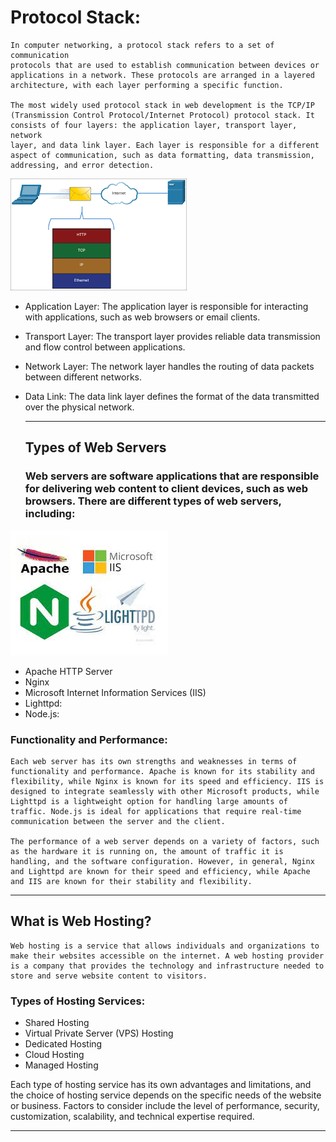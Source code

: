 # Protocol Stack:

    In computer networking, a protocol stack refers to a set of communication
    protocols that are used to establish communication between devices or
    applications in a network. These protocols are arranged in a layered
    architecture, with each layer performing a specific function.

    The most widely used protocol stack in web development is the TCP/IP
    (Transmission Control Protocol/Internet Protocol) protocol stack. It
    consists of four layers: the application layer, transport layer, network
    layer, and data link layer. Each layer is responsible for a different
    aspect of communication, such as data formatting, data transmission,
    addressing, and error detection.

![protocol stack!](./Assets/protocol.png "Protocol stack")

- Application Layer: The application layer is responsible for interacting with
  applications, such as web browsers or email clients.
- Transport Layer: The transport layer provides reliable data transmission and flow control between applications.
- Network Layer: The network layer handles the routing of data packets between
  different networks.
- Data Link: The data link layer defines the format of the data transmitted over
  the physical network.

  ***

  ## Types of Web Servers

  ### Web servers are software applications that are responsible for delivering web content to client devices, such as web browsers. There are different types of web servers, including:

![web server!](./Assets/webserver.jpg "Webserver")

- Apache HTTP Server
- Nginx
- Microsoft Internet Information Services (IIS)
- Lighttpd:
- Node.js:

### Functionality and Performance:

    Each web server has its own strengths and weaknesses in terms of functionality and performance. Apache is known for its stability and flexibility, while Nginx is known for its speed and efficiency. IIS is designed to integrate seamlessly with other Microsoft products, while Lighttpd is a lightweight option for handling large amounts of traffic. Node.js is ideal for applications that require real-time communication between the server and the client.

    The performance of a web server depends on a variety of factors, such as the hardware it is running on, the amount of traffic it is handling, and the software configuration. However, in general, Nginx and Lighttpd are known for their speed and efficiency, while Apache and IIS are known for their stability and flexibility.

---

## What is Web Hosting?

    Web hosting is a service that allows individuals and organizations to make their websites accessible on the internet. A web hosting provider is a company that provides the technology and infrastructure needed to store and serve website content to visitors.

### Types of Hosting Services:

- Shared Hosting
- Virtual Private Server (VPS) Hosting
- Dedicated Hosting
- Cloud Hosting
- Managed Hosting

Each type of hosting service has its own advantages and limitations, and the choice of hosting service depends on the specific needs of the website or business. Factors to consider include the level of performance, security, customization, scalability, and technical expertise required.

---
